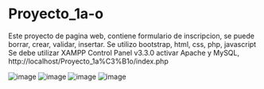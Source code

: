 # Proyecto_1a-o
Este proyecto de pagina web, contiene formulario de inscripcion, se puede borrar, crear, validar, insertar.
Se utilizo bootstrap, html, css, php, javascript
Se debe utilizar XAMPP Control Panel v3.3.0 activar Apache y MySQL, http://localhost/Proyecto_1a%C3%B1o/index.php

![image](https://github.com/SILVIAGONZALEZ1/Proyecto_1a-o/assets/105380047/ac1d3d64-9fd9-4a04-aaf4-10d868baec78)
![image](https://github.com/SILVIAGONZALEZ1/Proyecto_1a-o/assets/105380047/23261cc7-5e61-4496-b0f5-b2108ff47247)
![image](https://github.com/SILVIAGONZALEZ1/Proyecto_1a-o/assets/105380047/5e2febf5-0238-4b15-ba8b-919ac635cd56)
![image](https://github.com/SILVIAGONZALEZ1/Proyecto_1a-o/assets/105380047/3f54ea7f-8f8d-48ab-b31c-58c4a6a02792)

